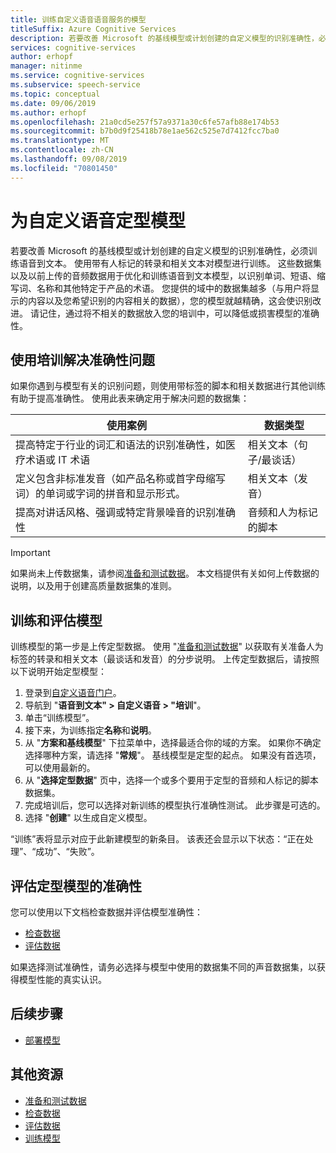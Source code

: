 ```yaml
---
title: 训练自定义语音语音服务的模型
titleSuffix: Azure Cognitive Services
description: 若要改善 Microsoft 的基线模型或计划创建的自定义模型的识别准确性，必须训练语音到文本。 使用带有人标记的转录和相关文本对模型进行训练。 这些数据集以及以前上传的音频数据用于优化和训练语音到文本模型，以识别单词、短语、缩写词、名称和其他特定于产品的术语。
services: cognitive-services
author: erhopf
manager: nitinme
ms.service: cognitive-services
ms.subservice: speech-service
ms.topic: conceptual
ms.date: 09/06/2019
ms.author: erhopf
ms.openlocfilehash: 21a0cd5e257f57a9371a30c6fe57afb88e174b53
ms.sourcegitcommit: b7b0d9f25418b78e1ae562c525e7d7412fcc7ba0
ms.translationtype: MT
ms.contentlocale: zh-CN
ms.lasthandoff: 09/08/2019
ms.locfileid: "70801450"
---
```

# <a name="train-a-model-for-custom-speech"></a>为自定义语音定型模型

若要改善 Microsoft 的基线模型或计划创建的自定义模型的识别准确性，必须训练语音到文本。 使用带有人标记的转录和相关文本对模型进行训练。 这些数据集以及以前上传的音频数据用于优化和训练语音到文本模型，以识别单词、短语、缩写词、名称和其他特定于产品的术语。 您提供的域中的数据集越多（与用户将显示的内容以及您希望识别的内容相关的数据），您的模型就越精确，这会使识别改进。 请记住，通过将不相关的数据放入您的培训中，可以降低或损害模型的准确性。

## <a name="use-training-to-resolve-accuracy-issues"></a>使用培训解决准确性问题

如果你遇到与模型有关的识别问题，则使用带标签的脚本和相关数据进行其他训练有助于提高准确性。 使用此表来确定用于解决问题的数据集：

| 使用案例 | 数据类型 |
|----------|-----------|
| 提高特定于行业的词汇和语法的识别准确性，如医疗术语或 IT 术语 | 相关文本（句子/最谈话） |
| 定义包含非标准发音（如产品名称或首字母缩写词）的单词或字词的拼音和显示形式。 | 相关文本（发音） |
| 提高对讲话风格、强调或特定背景噪音的识别准确性 | 音频和人为标记的脚本 |
> [!IMPORTANT]
> 如果尚未上传数据集，请参阅[准备和测试数据](how-to-custom-speech-test-data.md)。 本文档提供有关如何上传数据的说明，以及用于创建高质量数据集的准则。

## <a name="train-and-evaluate-a-model"></a>训练和评估模型

训练模型的第一步是上传定型数据。 使用 "[准备和测试数据](how-to-custom-speech-test-data.md)" 以获取有关准备人为标签的转录和相关文本（最谈话和发音）的分步说明。 上传定型数据后，请按照以下说明开始定型模型：

1. 登录到[自定义语音门户](https://speech.microsoft.com/customspeech)。
2. 导航到 "**语音到文本" > 自定义语音 > "培训**"。
3. 单击“训练模型”。
4. 接下来，为训练指定**名称**和**说明**。
5. 从 "**方案和基线模型**" 下拉菜单中，选择最适合你的域的方案。 如果你不确定选择哪种方案，请选择 "**常规**"。 基线模型是定型的起点。 如果没有首选项，可以使用最新的。
6. 从 "**选择定型数据**" 页中，选择一个或多个要用于定型的音频和人标记的脚本数据集。
7. 完成培训后，您可以选择对新训练的模型执行准确性测试。 此步骤是可选的。
8. 选择 "**创建**" 以生成自定义模型。

“训练”表将显示对应于此新建模型的新条目。 该表还会显示以下状态：“正在处理”、“成功”、“失败”。

## <a name="evaluate-the-accuracy-of-a-trained-model"></a>评估定型模型的准确性

您可以使用以下文档检查数据并评估模型准确性：

* [检查数据](how-to-custom-speech-inspect-data.md)
* [评估数据](how-to-custom-speech-evaluate-data.md)


如果选择测试准确性，请务必选择与模型中使用的数据集不同的声音数据集，以获得模型性能的真实认识。

## <a name="next-steps"></a>后续步骤

* [部署模型](how-to-custom-speech-deploy-model.md)

## <a name="additional-resources"></a>其他资源

* [准备和测试数据](how-to-custom-speech-test-data.md)
* [检查数据](how-to-custom-speech-inspect-data.md)
* [评估数据](how-to-custom-speech-evaluate-data.md)
* [训练模型](how-to-custom-speech-train-model.md)
